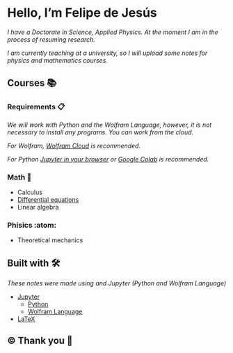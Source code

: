 # Hello, I’m Felipe de Jesús
_I have a Doctorate in Science, Applied Physics. At the moment I am in the process of resuming research._

_I am currently teaching at a university, so I will upload some notes for physics and mathematics courses._

## Courses 📚

### Requirements 📋

_We will work with Python and the Wolfram Language, however, it is not necessary to install any programs. You can work from the cloud._

_For Wolfram, [Wolfram Cloud](
https://www.wolframcloud.com/) is recommended._

_For Python [Jupyter in your browser](https://jupyter.org/try-jupyter/lab/) or [Google Colab](https://colab.research.google.com/) is recommended._

### Math 🧮

* Calculus
* [Differential equations](https://github.com/Tlachino-M-FJ/Course-notes/tree/main/Ecuaciones-diferenciales)
* Linear algebra

### Phisics :atom:

* Theoretical mechanics

## Built with 🛠️

_These notes were made using  and Jupyter (Python and Wolfram Language)_

* [Jupyter](https://jupyter.org/)
  * [Python](https://www.python.org/)
  * [Wolfram Language](https://www.wolfram.com/language/)
* [LaTeX](https://www.latex-project.org/)

## ©️ Thank you 🍻
